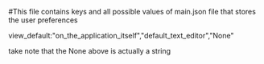 #This file contains keys and all possible values of main.json file that stores the user preferences

view_default:"on_the_application_itself","default_text_editor","None"

take note that the None above is actually a string
